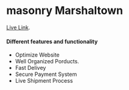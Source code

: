 # masonry Marshaltown

[Live Link](https://manufactuer-fdc99.web.app/).

#### Different features and functionality

- Optimize Website
- Well Organized Porducts.
- Fast Delivey
- Secure Payment System
- Live Shipment Process
